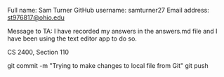 Full name: Sam Turner
GitHub username: samturner27
Email address: st976817@ohio.edu

Message to TA: I have recorded my answers in the answers.md file and I have been using the text editor app to do so.

CS 2400, Section 110

git commit -m "Trying to make changes to local file from Git"
git push
